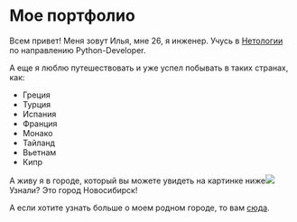 # Мое портфолио
Всем привет! Меня зовут Илья, мне 26, я инженер. Учусь в [Нетологии](https://netology.ru/) по направлению Python-Developer.

А еще я люблю путешествовать и уже успел побывать в таких странах, как:
* Греция
* Турция
* Испания
* Франция
* Монако
* Тайланд
* Вьетнам
* Кипр

А живу я в городе, который вы можете увидеть на картинке ниже![](https://s2.stc.all.kpcdn.net/russia/wp-content/uploads/2021/04/novosib_2048.jpg)Узнали? Это город Новосибирск!

А если хотите узнать больше о моем родном городе, то вам [сюда](https://ru.wikipedia.org/wiki/%D0%9D%D0%BE%D0%B2%D0%BE%D1%81%D0%B8%D0%B1%D0%B8%D1%80%D1%81%D0%BA).